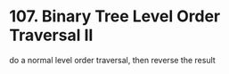 # 107. Binary Tree Level Order Traversal II

do a normal level order traversal, then reverse the result
